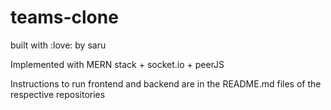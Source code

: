 # teams-clone

built with :love: by saru

Implemented with MERN stack + socket.io + peerJS

Instructions to run frontend and backend are in the README.md files of the respective repositories
